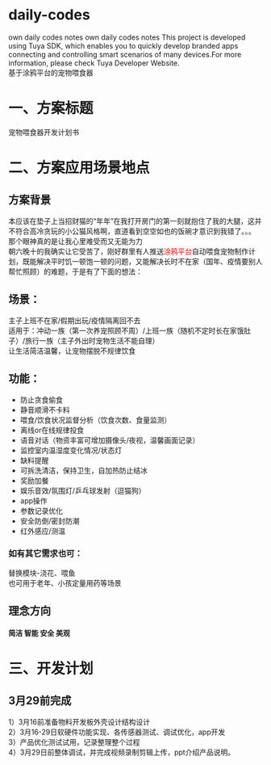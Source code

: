 # daily-codes
own daily codes notes
own daily codes notes
This project is developed using Tuya SDK, which enables you to quickly develop branded apps connecting and controlling smart scenarios of many devices.For more information, please check Tuya Developer Website.<br>
基于涂鸦平台的宠物喂食器<br>
# 一、方案标题<br>
宠物喂食器开发计划书<br>
# 二、方案应用场景地点<br>
## 方案背景<br>
本应该在垫子上当招财猫的“年年”在我打开房门的第一刻就抱住了我的大腿，这并不符合高冷贪玩的小公猫风格啊，直道看到空空如也的饭碗才意识到我错了。。。<br>
那个眼神真的是让我心里难受而又无能为力<br>
朝六晚十的我确实让它受苦了，刚好群里有人推送<font color="#FF0000">涂鸦平台</font>自动喂食宠物制作计划，既能解决平时饥一顿饱一顿的问题，又能解决长时不在家（国年、疫情要别人帮忙照顾）的难题，于是有了下面的想法：<br>
## 场景：<br>
主子上班不在家/假期出玩/疫情隔离回不去<br>
适用于：冲动一族（第一次养宠照顾不周）/上班一族（随机不定时长在家饿肚子）/旅行一族（主子外出时宠物生活不能自理）<br>
让生活简洁温馨，让宠物摆脱不规律饮食<br>

## 功能：<br>
* 防止贪食偷食<br>
* 静音顺滑不卡料<br>
* 喂食/饮食状况监督分析（饮食次数、食量监测）<br>
* 离线or在线规律投食<br>
* 语音对话（物资丰富可增加摄像头/夜视，温馨画面记录）<br>
* 监控室内温湿度变化情况/状态灯<br>
* 缺料提醒<br>
* 可拆洗清洁，保持卫生，自加热防止结冰<br>
* 奖励加餐<br>
* 娱乐音效/氛围灯/乒乓球发射（逗猫狗）
* app操作
* 参数记录优化
* 安全防倒/密封防潮
* 红外感应/测温
### 如有其它需求也可：
替换模块-浇花、喂鱼<br>
也可用于老年、小孩定量用药等场景<br>
## 理念方向
#### 简洁 智能 安全 美观<br>
# 三、开发计划<br>
## 3月29前完成<br>
1）3月16前准备物料开发板外壳设计结构设计<br>
2）3月16-29日软硬件功能实现、各传感器测试、调试优化，app开发<br>
3）产品优化测试试用，记录整理整个过程<br>
4）3月29日前整体调试，并完成视频录制剪辑上传，ppt介绍产品说明。
